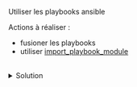 Utiliser les playbooks ansible

Actions à réaliser :
- fusioner les playbooks
- utiliser [import_playbook_module](https://docs.ansible.com/ansible/latest/collections/ansible/builtin/import_playbook_module.html)

<br>

<details>

<summary>Solution</summary>

Créer le playbook main.yml
```plain
touch playbook/main.yml
```{{exec}}

Utiliser l'éditeur pour créer le playbook qui permet d'appeler tous les autres
```plain
---

# Ce playbook joue toute l'application
- name: system
  ansible.builtin.import_playbook: sys.yml
- name: back
  ansible.builtin.import_playbook: back.yml
- name: middle
  ansible.builtin.import_playbook: middle.yml
- name: front
  ansible.builtin.import_playbook: front.yml

```

Cette commande jouera le playbook
```plain
ansible-playbook playbook/main.yml
```{{exec}}

Rejouer le playbook pour constater l'idempotence
```plain
ansible-playbook playbook/main.yml
```{{exec}}

</details>
